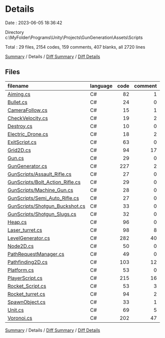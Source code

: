 # Details

Date : 2023-06-05 18:36:42

Directory c:\\MyFolder\\Programs\\Unity\\Projects\\GunGeneration\\Assets\\Scripts

Total : 29 files,  2154 codes, 159 comments, 407 blanks, all 2720 lines

[Summary](results.md) / Details / [Diff Summary](diff.md) / [Diff Details](diff-details.md)

## Files
| filename | language | code | comment | blank | total |
| :--- | :--- | ---: | ---: | ---: | ---: |
| [Aiming.cs](/Aiming.cs) | C# | 82 | 1 | 15 | 98 |
| [Bullet.cs](/Bullet.cs) | C# | 24 | 0 | 7 | 31 |
| [CameraFollow.cs](/CameraFollow.cs) | C# | 15 | 1 | 3 | 19 |
| [CheckVelocity.cs](/CheckVelocity.cs) | C# | 19 | 2 | 4 | 25 |
| [Destroy.cs](/Destroy.cs) | C# | 10 | 0 | 2 | 12 |
| [Electric_Drone.cs](/Electric_Drone.cs) | C# | 18 | 2 | 6 | 26 |
| [ExitScript.cs](/ExitScript.cs) | C# | 63 | 0 | 6 | 69 |
| [Grid2D.cs](/Grid2D.cs) | C# | 94 | 17 | 28 | 139 |
| [Gun.cs](/Gun.cs) | C# | 29 | 0 | 5 | 34 |
| [GunGenerator.cs](/GunGenerator.cs) | C# | 227 | 2 | 53 | 282 |
| [GunScripts/Assault_Rifle.cs](/GunScripts/Assault_Rifle.cs) | C# | 27 | 0 | 3 | 30 |
| [GunScripts/Bolt_Action_Rifle.cs](/GunScripts/Bolt_Action_Rifle.cs) | C# | 29 | 0 | 3 | 32 |
| [GunScripts/Machine_Gun.cs](/GunScripts/Machine_Gun.cs) | C# | 28 | 0 | 3 | 31 |
| [GunScripts/Semi_Auto_Rifle.cs](/GunScripts/Semi_Auto_Rifle.cs) | C# | 27 | 0 | 3 | 30 |
| [GunScripts/Shotgun_Buckshot.cs](/GunScripts/Shotgun_Buckshot.cs) | C# | 33 | 0 | 5 | 38 |
| [GunScripts/Shotgun_Slugs.cs](/GunScripts/Shotgun_Slugs.cs) | C# | 32 | 0 | 3 | 35 |
| [Heap.cs](/Heap.cs) | C# | 96 | 0 | 16 | 112 |
| [Laser_turret.cs](/Laser_turret.cs) | C# | 98 | 8 | 15 | 121 |
| [LevelGenerator.cs](/LevelGenerator.cs) | C# | 282 | 40 | 53 | 375 |
| [Node2D.cs](/Node2D.cs) | C# | 50 | 0 | 10 | 60 |
| [PathRequestManager.cs](/PathRequestManager.cs) | C# | 49 | 0 | 9 | 58 |
| [Pathfinding2D.cs](/Pathfinding2D.cs) | C# | 103 | 12 | 23 | 138 |
| [Platform.cs](/Platform.cs) | C# | 53 | 0 | 5 | 58 |
| [PlayerScript.cs](/PlayerScript.cs) | C# | 215 | 16 | 40 | 271 |
| [Rocket_Script.cs](/Rocket_Script.cs) | C# | 53 | 3 | 8 | 64 |
| [Rocket_turret.cs](/Rocket_turret.cs) | C# | 94 | 2 | 14 | 110 |
| [SpawnObject.cs](/SpawnObject.cs) | C# | 33 | 1 | 5 | 39 |
| [Unit.cs](/Unit.cs) | C# | 69 | 5 | 11 | 85 |
| [Voronoi.cs](/Voronoi.cs) | C# | 202 | 47 | 49 | 298 |

[Summary](results.md) / Details / [Diff Summary](diff.md) / [Diff Details](diff-details.md)